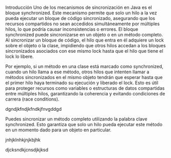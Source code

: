 Introducción
Uno de los mecanismos de sincronización en Java es el bloque synchronized. Este mecanismo permite que solo un hilo a la vez pueda ejecutar un bloque de código sincronizado, asegurando que los recursos compartidos no sean accedidos simultáneamente por múltiples hilos, lo que podría causar inconsistencias o errores. El bloque synchronized puede sincronizarse en un objeto o en un método completo. Al sincronizar un bloque de código, el hilo que entra en él adquiere un lock sobre el objeto o la clase, impidiendo que otros hilos accedan a los bloques sincronizados asociados con ese mismo lock hasta que el hilo que tiene el lock lo libere.

Por ejemplo, si un método en una clase está marcado como synchronized, cuando un hilo llama a ese método, otros hilos que intenten llamar a métodos sincronizados en el mismo objeto tendrán que esperar hasta que el primer hilo haya terminado su ejecución y liberado el lock. Esto es útil para proteger recursos como variables o estructuras de datos compartidas entre múltiples hilos, garantizando la coherencia y evitando condiciones de carrera (race conditions).

dgndjkfndjkfndkjfnvgddgd

Puedes sincronizar un método completo utilizando la palabra clave synchronized. Esto garantiza que solo un hilo pueda ejecutar este método en un momento dado para un objeto en particular.

jnhjklnhkjnjkbjhk

djcksndkjcnsdjkjksd

